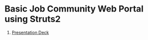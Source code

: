 # Basic Job Community Web Portal using Struts2
1. [Presentation Deck](https://github.com/yclim95/abcjobs-sdl/MM0119A23-LimYaoCheng-SDL-Presentation.pptx)